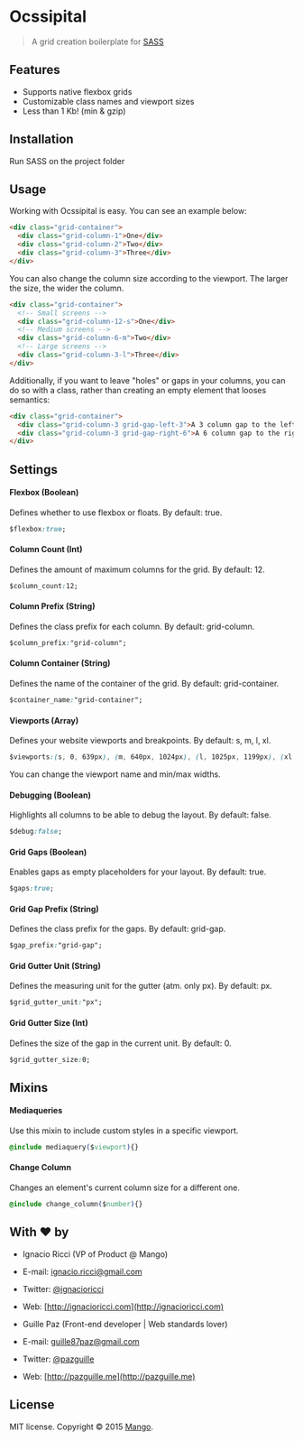 # Ocssipital

> A grid creation boilerplate for <a href="http://sass-lang.com/" target="_blank">SASS</a>

## Features

- Supports native flexbox grids
- Customizable class names and viewport sizes
- Less than 1 Kb! (min & gzip)

## Installation

Run SASS on the project folder

## Usage

Working with Ocssipital is easy. You can see an example below:

```html
<div class="grid-container">
  <div class="grid-column-1">One</div>
  <div class="grid-column-2">Two</div>
  <div class="grid-column-3">Three</div>
</div>
```

You can also change the column size according to the viewport. The larger the size, the wider the column.

```html
<div class="grid-container">
  <!-- Small screens -->
  <div class="grid-column-12-s">One</div>
  <!-- Medium screens -->
  <div class="grid-column-6-m">Two</div>
  <!-- Large screens -->
  <div class="grid-column-3-l">Three</div>
</div>
```

Additionally, if you want to leave "holes" or gaps in your columns, you can do so with a class, rather than creating an empty element that looses semantics:

```html
<div class="grid-container">
  <div class="grid-column-3 grid-gap-left-3">A 3 column gap to the left</div>
  <div class="grid-column-3 grid-gap-right-6">A 6 column gap to the right</div>
</div>
```

## Settings

#### Flexbox (Boolean)
Defines whether to use flexbox or floats. By default: true.

```css
$flexbox:true;
```

#### Column Count (Int)
Defines the amount of maximum columns for the grid. By default: 12.

```css
$column_count:12;
```

#### Column Prefix (String)
Defines the class prefix for each column. By default: grid-column.

```css
$column_prefix:"grid-column";
```

#### Column Container (String)
Defines the name of the container of the grid. By default: grid-container.

```css
$container_name:"grid-container";
```

#### Viewports (Array)
Defines your website viewports and breakpoints. By default: s, m, l, xl.

```css
$viewports:(s, 0, 639px), (m, 640px, 1024px), (l, 1025px, 1199px), (xl, 1200px, 0);
```

You can change the viewport name and min/max widths.

#### Debugging (Boolean)
Highlights all columns to be able to debug the layout. By default: false.

```css
$debug:false;
```

#### Grid Gaps (Boolean)
Enables gaps as empty placeholders for your layout. By default: true.

```css
$gaps:true;
```

#### Grid Gap Prefix (String)
Defines the class prefix for the gaps. By default: grid-gap.

```css
$gap_prefix:"grid-gap";
```

#### Grid Gutter Unit (String)
Defines the measuring unit for the gutter (atm. only px). By default: px.


```css
$grid_gutter_unit:"px";
```

#### Grid Gutter Size (Int)
Defines the size of the gap in the current unit. By default: 0.

```css
$grid_gutter_size:0;
```

## Mixins

#### Mediaqueries
Use this mixin to include custom styles in a specific viewport.

```css       
@include mediaquery($viewport){}
```

#### Change Column
Changes an element's current column size for a different one.

```css
@include change_column($number){}
```

## With ❤ by

- Ignacio Ricci (VP of Product @ Mango)
 - E-mail: [ignacio.ricci@gmail.com](mailto:ignacio.ricci@gmail.com)
 - Twitter: [@ignacioricci](http://twitter.com/ignacioricci)
 - Web: [http://ignacioricci.com](http://ignacioricci.com)

- Guille Paz (Front-end developer | Web standards lover)
 - E-mail: [guille87paz@gmail.com](mailto:guille87paz@gmail.com)
 - Twitter: [@pazguille](http://twitter.com/pazguille)
 - Web: [http://pazguille.me](http://pazguille.me)

## License
MIT license. Copyright © 2015 [Mango](http://getmango.com).
